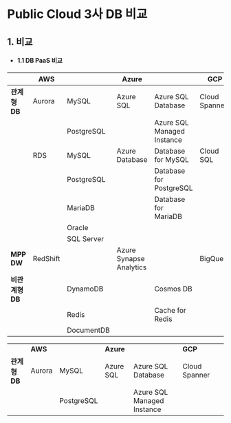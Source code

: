 # Public Cloud 3사 DB 비교
    

## 1. 비교

* #### 1.1 DB PaaS 비교
|               |AWS     |          |Azure                   |                          |GCP          |        |
|---------------|--------|----------|------------------------|--------------------------|-------------|--------|
|**관계형 DB**  |Aurora  |MySQL     |Azure SQL               |Azure SQL Database        |Cloud Spanner|
|               |        |PostgreSQL|                        |Azure SQL Managed Instance|             |
|               |RDS     |MySQL     |Azure Database          |Database for MySQL        |Cloud SQL    |MySQL   |
|               |        |PostgreSQL||Database for PostgreSQL|                          |PostgreSQL   |
|               |        |MariaDB   ||Database for MariaDB   |                          |SQL Server   |
|               |        |Oracle    |
|               |        |SQL Server|
|**MPP DW**     |RedShift|          |Azure Synapse Analytics |                          |   BigQuery  |
|**비관계형 DB**|        |DynamoDB  |                        |Cosmos DB|                |             |        |Filestore|
|               |        |Redis     |                        |Cache for Redis           |             |        |Memorystore|
|               |        |DocumentDB|                        |                          |             |        |Cloud Bigtable|

<table>
    <tr>
        <td></td>
        <td colspan="2"><b>AWS</b></td>
        <td colspan="2"><b>Azure</b></td>
        <td colspan="2"><b>GCP</b></td>
    </tr>
    <tr>
        <td><b>관계형 DB</b></td>
        <td>Aurora</td>
        <td>MySQL</td>        
        <td>Azure SQL</td>
        <td>Azure SQL Database</td>
        <td>Cloud Spanner</td>
        <td></td>
    </tr>
    <tr>
        <td></td>
        <td></td>
        <td>PostgreSQL</td>        
        <td></td>
        <td>Azure SQL Managed Instance</td>
        <td></td>
        <td></td>
    </tr>